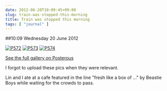 ```yaml
---
date: 2012-06-20T10:09:45+09:00
slug: train-was-stopped-this-morning
title: Train was stopped this morning
tags: [ "journal" ]
---
```


##10:09 Wednesday 20 June 2012

[![P572](http://getfile5.posterous.com/getfile/files.posterous.com/thunderrabbit/sAuatlguuzlyeweughdblBshBpJIltfkcxCaAcFHnraeFcfiqkaHchbbEqgr/p572.jpg.scaled500.jpg)](http://getfile8.posterous.com/getfile/files.posterous.com/thunderrabbit/sAuatlguuzlyeweughdblBshBpJIltfkcxCaAcFHnraeFcfiqkaHchbbEqgr/p572.jpg.scaled1000.jpg) [![P573](http://getfile2.posterous.com/getfile/files.posterous.com/thunderrabbit/JdelyHEgbClaJGBjexdGGJuAwDocrdhpjoiabbADwGpqkCetDmfukJtJeiHc/p573.jpg.scaled500.jpg)](http://getfile5.posterous.com/getfile/files.posterous.com/thunderrabbit/JdelyHEgbClaJGBjexdGGJuAwDocrdhpjoiabbADwGpqkCetDmfukJtJeiHc/p573.jpg.scaled1000.jpg) [![P574](http://getfile9.posterous.com/getfile/files.posterous.com/thunderrabbit/AzxekeoHwEswHiqiGiyBFrtBGskDtfhcjHbjEnayrlwoFwFzCJDHEBemvazb/p574.jpg.scaled500.jpg)](http://getfile4.posterous.com/getfile/files.posterous.com/thunderrabbit/AzxekeoHwEswHiqiGiyBFrtBGskDtfhcjHbjEnayrlwoFwFzCJDHEBemvazb/p574.jpg.scaled1000.jpg)

[See the full gallery on Posterous](http://stream.robnugen.com/train-was-stopped-this-morning)

I forgot to upload these pics when they were relevant. 

Lin and I ate at a cafe featured in the line "fresh like a box of ..." by Beastie Boys while waiting for the crowds to pass.
